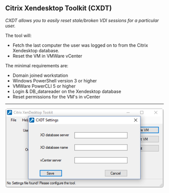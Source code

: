﻿## Citrix Xendesktop Toolkit (CXDT)

_CXDT allows you to easily reset stale/broken VDI sessions for a particular user._

The tool will:
- Fetch the last computer the user was logged on to from the Citrix Xendesktop database.
- Reset the VM in VMWare vCenter

The minimal requirements are:
- Domain joined workstation
- Windows PowerShell version 3 or higher
- VMWare PowerCLI 5 or higher
- Login & DB_datareader on the Xendesktop database
- Reset permissions for the VM's in vCenter

***

![Sample](https://github.com/ahatting/CXDT/blob/master/sample.png "ICE")
